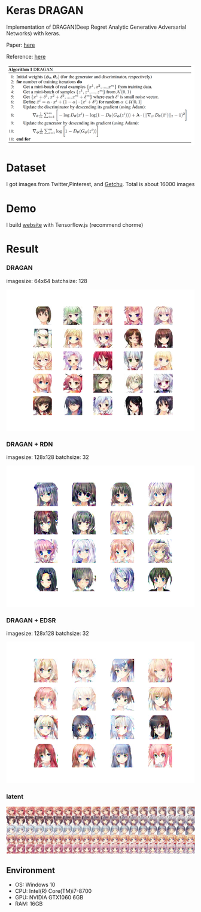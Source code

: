 # Keras DRAGAN

Implementation of DRAGAN(Deep Regret Analytic Generative Adversarial Networks) with keras.

Paper: [here](https://arxiv.org/abs/1705.07215)

Reference: [here](https://github.com/tjwei/GANotebooks/blob/master/dragan-keras.ipynb)


![DRAGAN_Alg](./image/DRAGAN_alg.png)

# Dataset
I got images from Twitter,Pinterest, and [Getchu](http://www.getchu.com/). Total is about 16000 images



# Demo
I build [website](https://girls-gan.herokuapp.com/index.html#/) with Tensorflow.js (recommend chorme)



# Result 

### DRAGAN 


imagesize: 64x64
batchsize: 128


![DRAGAN](./image/result.png) 

 
 
### DRAGAN + RDN

imagesize: 128x128
batchsize: 32


![DRAGAN3](./RDN/result.png)


### DRAGAN + EDSR

imagesize: 128x128
batchsize: 32


![DRAGAN2](./EDSR/result.png)



### latent
![latent](./image/latent.jpg)


## Environment
- OS: Windows 10
- CPU: Intel(R) Core(TM)i7-8700
- GPU: NVIDIA GTX1060 6GB
- RAM: 16GB
